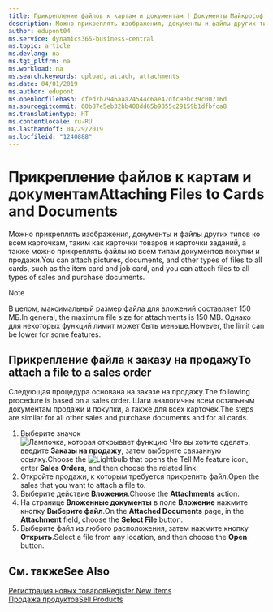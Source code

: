 ```yaml
---
title: Прикрепление файлов к картам и документам | Документы Майкрософт
description: Можно прикреплять изображения, документы и файлы других типов ко всем карточкам и всем типам документов покупки и продажи.
author: edupont04
ms.service: dynamics365-business-central
ms.topic: article
ms.devlang: na
ms.tgt_pltfrm: na
ms.workload: na
ms.search.keywords: upload, attach, attachments
ms.date: 04/01/2019
ms.author: edupont
ms.openlocfilehash: cfed7b7946aaa24544c6ae47dfc9ebc39c00716d
ms.sourcegitcommit: 60b87e5eb32bb408dd65b9855c29159b1dfbfca8
ms.translationtype: HT
ms.contentlocale: ru-RU
ms.lasthandoff: 04/29/2019
ms.locfileid: "1240888"
---
```

# <a name="attaching-files-to-cards-and-documents"></a><span data-ttu-id="6601f-103">Прикрепление файлов к картам и документам</span><span class="sxs-lookup"><span data-stu-id="6601f-103">Attaching Files to Cards and Documents</span></span>
<span data-ttu-id="6601f-104">Можно прикреплять изображения, документы и файлы других типов ко всем карточкам, таким как карточки товаров и карточки заданий, а также можно прикреплять файлы ко всем типам документов покупки и продажи.</span><span class="sxs-lookup"><span data-stu-id="6601f-104">You can attach pictures, documents, and other types of files to all cards, such as the item card and job card, and you can attach files to all types of sales and purchase documents.</span></span>

> [!Note]
> <span data-ttu-id="6601f-105">В целом, максимальный размер файла для вложений составляет 150 МБ.</span><span class="sxs-lookup"><span data-stu-id="6601f-105">In general, the maximum file size for attachments is 150 MB.</span></span> <span data-ttu-id="6601f-106">Однако для некоторых функций лимит может быть меньше.</span><span class="sxs-lookup"><span data-stu-id="6601f-106">However, the limit can be lower for some features.</span></span> 

## <a name="to-attach-a-file-to-a-sales-order"></a><span data-ttu-id="6601f-107">Прикрепление файла к заказу на продажу</span><span class="sxs-lookup"><span data-stu-id="6601f-107">To attach a file to a sales order</span></span>
<span data-ttu-id="6601f-108">Следующая процедура основана на заказе на продажу.</span><span class="sxs-lookup"><span data-stu-id="6601f-108">The following procedure is based on a sales order.</span></span> <span data-ttu-id="6601f-109">Шаги аналогичны всем остальным документам продажи и покупки, а также для всех карточек.</span><span class="sxs-lookup"><span data-stu-id="6601f-109">The steps are similar for all other sales and purchase documents and for all cards.</span></span>

1. <span data-ttu-id="6601f-110">Выберите значок ![Лампочка, которая открывает функцию Что вы хотите сделать](media/ui-search/search_small.png "Что вы хотите сделать"), введите **Заказы на продажу**, затем выберите связанную ссылку.</span><span class="sxs-lookup"><span data-stu-id="6601f-110">Choose the ![Lightbulb that opens the Tell Me feature](media/ui-search/search_small.png "Tell me what you want to do") icon, enter **Sales Orders**, and then choose the related link.</span></span>
2. <span data-ttu-id="6601f-111">Откройте продажи, к которым требуется прикрепить файл.</span><span class="sxs-lookup"><span data-stu-id="6601f-111">Open the sales that you want to attach a file to.</span></span>
3. <span data-ttu-id="6601f-112">Выберите действие **Вложения**.</span><span class="sxs-lookup"><span data-stu-id="6601f-112">Choose the **Attachments** action.</span></span>
4. <span data-ttu-id="6601f-113">На странице **Вложенные документы** в поле **Вложение** нажмите кнопку **Выберите файл**.</span><span class="sxs-lookup"><span data-stu-id="6601f-113">On the **Attached Documents** page, in the **Attachment** field, choose the **Select File** button.</span></span>
5. <span data-ttu-id="6601f-114">Выберите файл из любого расположения, затем нажмите кнопку **Открыть**.</span><span class="sxs-lookup"><span data-stu-id="6601f-114">Select a file from any location, and then choose the **Open** button.</span></span>

## <a name="see-also"></a><span data-ttu-id="6601f-115">См. также</span><span class="sxs-lookup"><span data-stu-id="6601f-115">See Also</span></span>
[<span data-ttu-id="6601f-116">Регистрация новых товаров</span><span class="sxs-lookup"><span data-stu-id="6601f-116">Register New Items</span></span>](inventory-how-register-new-items.md)  
[<span data-ttu-id="6601f-117">Продажа продуктов</span><span class="sxs-lookup"><span data-stu-id="6601f-117">Sell Products</span></span>](sales-how-sell-products.md)
